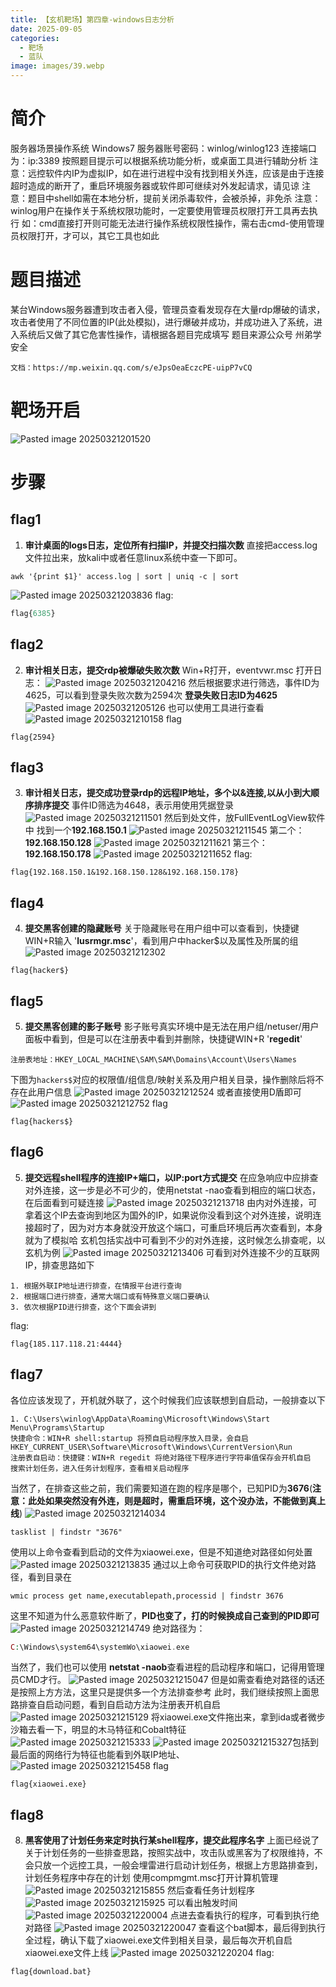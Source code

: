 ```yaml
---
title: 【玄机靶场】第四章-windows日志分析
date: 2025-09-05
categories:
  - 靶场
  - 蓝队
image: images/39.webp
---
```

# 简介
服务器场景操作系统 Windows7
服务器账号密码：winlog/winlog123
连接端口为：ip:3389
按照题目提示可以根据系统功能分析，或桌面工具进行辅助分析
注意：远控软件内IP为虚拟IP，如在进行进程中没有找到相关外连，应该是由于连接超时造成的断开了，重启环境服务器或软件即可继续对外发起请求，请见谅
注意：题目中shell如需在本地分析，提前关闭杀毒软件，会被杀掉，非免杀
注意：winlog用户在操作关于系统权限功能时，一定要使用管理员权限打开工具再去执行
如：cmd直接打开则可能无法进行操作系统权限性操作，需右击cmd-使用管理员权限打开，才可以，其它工具也如此
# 题目描述
  某台Windows服务器遭到攻击者入侵，管理员查看发现存在大量rdp爆破的请求，攻击者使用了不同位置的IP(此处模拟)，进行爆破并成功，并成功进入了系统，进入系统后又做了其它危害性操作，请根据各题目完成填写
题目来源公众号  州弟学安全
```
文档：https://mp.weixin.qq.com/s/eJpsOeaEczcPE-uipP7vCQ
```
# 靶场开启
![Pasted image 20250321201520](https://blogslimer.oss-cn-shanghai.aliyuncs.com/blog/Pasted%20image%2020250321201520.png)
# 步骤
## flag1
1. **审计桌面的logs日志，定位所有扫描IP，并提交扫描次数**
直接把access.log文件拉出来，放kali中或者任意linux系统中查一下即可。
```
awk '{print $1}' access.log | sort | uniq -c | sort
```
![Pasted image 20250321203836](https://blogslimer.oss-cn-shanghai.aliyuncs.com/blog/Pasted%20image%2020250321203836.png)
flag:
```php
flag{6385}
```
## flag2
2. **审计相关日志，提交rdp被爆破失败次数**
Win+R打开，eventvwr.msc
打开日志：
![Pasted image 20250321204216](https://blogslimer.oss-cn-shanghai.aliyuncs.com/blog/Pasted%20image%2020250321204216.png)
然后根据要求进行筛选，事件ID为4625，可以看到登录失败次数为2594次
**登录失败日志ID为4625**
![Pasted image 20250321205126](https://blogslimer.oss-cn-shanghai.aliyuncs.com/blog/Pasted%20image%2020250321205126.png)
也可以使用工具进行查看
![Pasted image 20250321210158](https://blogslimer.oss-cn-shanghai.aliyuncs.com/blog/Pasted%20image%2020250321210158.png)
flag
```
flag{2594}
```
## flag3
3. **审计相关日志，提交成功登录rdp的远程IP地址，多个以&连接,以从小到大顺序排序提交**
事件ID筛选为4648，表示用使用凭据登录
![Pasted image 20250321211501](https://blogslimer.oss-cn-shanghai.aliyuncs.com/blog/Pasted%20image%2020250321211501.png)
然后到处文件，放FullEventLogView软件中
找到一个**192.168.150.1**
![Pasted image 20250321211545](https://blogslimer.oss-cn-shanghai.aliyuncs.com/blog/Pasted%20image%2020250321211545.png)
第二个：**192.168.150.128**
![Pasted image 20250321211621](https://blogslimer.oss-cn-shanghai.aliyuncs.com/blog/Pasted%20image%2020250321211621.png)
第三个：**192.168.150.178**
![Pasted image 20250321211652](https://blogslimer.oss-cn-shanghai.aliyuncs.com/blog/Pasted%20image%2020250321211652.png)
flag:
```
flag{192.168.150.1&192.168.150.128&192.168.150.178}
```
## flag4
4. **提交黑客创建的隐藏账号**
关于隐藏账号在用户组中可以查看到，快捷键WIN+R输入 '**lusrmgr.msc**'，看到用户中hacker$以及属性及所属的组
![Pasted image 20250321212302](https://blogslimer.oss-cn-shanghai.aliyuncs.com/blog/Pasted%20image%2020250321212302.png)
```
flag{hacker$}
```
## flag5
5. **提交黑客创建的影子账号**
影子账号真实环境中是无法在用户组/netuser/用户面板中看到，但是可以在注册表中看到并删除，快捷键WIN+R '**regedit**'
```
注册表地址：HKEY_LOCAL_MACHINE\SAM\SAM\Domains\Account\Users\Names
```
下图为`hackers$`对应的权限值/组信息/映射关系及用户相关目录，操作删除后将不存在此用户信息
![Pasted image 20250321212524](https://blogslimer.oss-cn-shanghai.aliyuncs.com/blog/Pasted%20image%2020250321212524.png)
或者直接使用D盾即可
![Pasted image 20250321212752](https://blogslimer.oss-cn-shanghai.aliyuncs.com/blog/Pasted%20image%2020250321212752.png)
flag
```
flag{hackers$}
```
## flag6
5. **提交远程shell程序的连接IP+端口，以IP:port方式提交**
在应急响应中应排查对外连接，这一步是必不可少的，使用netstat -nao查看到相应的端口状态，在后面看到可疑连接
![Pasted image 20250321213718](https://blogslimer.oss-cn-shanghai.aliyuncs.com/blog/Pasted%20image%2020250321213718.png)
由内对外连接，可拿着这个IP去查询到地区为国外的IP，如果说你没看到这个对外连接，说明连接超时了，因为对方本身就没开放这个端口，可重启环境后再次查看到，本身就为了模拟哈
玄机包括实战中可看到不少的对外连接，这时候怎么排查呢，以玄机为例
![Pasted image 20250321213406](https://blogslimer.oss-cn-shanghai.aliyuncs.com/blog/Pasted%20image%2020250321213406.png)
可看到对外连接不少的互联网IP，排查思路如下
```
1. 根据外联IP地址进行排查，在情报平台进行查询
2. 根据端口进行排查，通常大端口或有特殊意义端口要确认
3. 依次根据PID进行排查，这个下面会讲到
```
flag:
```
flag{185.117.118.21:4444}
```
## flag7
各位应该发现了，开机就外联了，这个时候我们应该联想到自启动，一般排查以下
```
1. C:\Users\winlog\AppData\Roaming\Microsoft\Windows\Start Menu\Programs\Startup
快捷命令：WIN+R shell:startup 将预自启动程序放入目录，会自启
HKEY_CURRENT_USER\Software\Microsoft\Windows\CurrentVersion\Run
注册表自启动：快捷键：WIN+R regedit 将绝对路径下程序进行字符串值保存会开机自启
搜索计划任务，进入任务计划程序，查看相关启动程序
```
当然了，在排查这些之前，我们需要知道在跑的程序是哪个，已知PID为**3676**(**注意：此处如果突然没有外连，则是超时，需重启环境，这个没办法，不能做到真上线**)
![Pasted image 20250321214034](https://blogslimer.oss-cn-shanghai.aliyuncs.com/blog/Pasted%20image%2020250321214034.png)
```
tasklist | findstr "3676"
```
使用以上命令查看到启动的文件为xiaowei.exe，但是不知道绝对路径如何处置
![Pasted image 20250321213835](https://blogslimer.oss-cn-shanghai.aliyuncs.com/blog/Pasted%20image%2020250321213835.png)
通过以上命令可获取PID的执行文件绝对路径，看到目录在
```
wmic process get name,executablepath,processid | findstr 3676
```
这里不知道为什么恶意软件断了，**PID也变了，打的时候换成自己查到的PID即可**
![Pasted image 20250321214749](https://blogslimer.oss-cn-shanghai.aliyuncs.com/blog/Pasted%20image%2020250321214749.png)
绝对路径为：
```php
C:\Windows\system64\systemWo\xiaowei.exe
```
当然了，我们也可以使用 **netstat -naob**查看进程的启动程序和端口，记得用管理员CMD才行。
![Pasted image 20250321215047](https://blogslimer.oss-cn-shanghai.aliyuncs.com/blog/Pasted%20image%2020250321215047.png)
但是如需查看绝对路径的话还是按照上方方法，这里只是提供多一个方法排查参考
此时，我们继续按照上面思路排查自启动问题，看到自启动方法为注册表开机自启
![Pasted image 20250321215129](https://blogslimer.oss-cn-shanghai.aliyuncs.com/blog/Pasted%20image%2020250321215129.png)
将xiaowei.exe文件拖出来，拿到ida或者微步沙箱去看一下，明显的木马特征和Cobalt特征
![Pasted image 20250321215333](https://blogslimer.oss-cn-shanghai.aliyuncs.com/blog/Pasted%20image%2020250321215333.png)
![Pasted image 20250321215327](https://blogslimer.oss-cn-shanghai.aliyuncs.com/blog/Pasted%20image%2020250321215327.png)包括到最后面的网络行为特征也能看到外联IP地址、
![Pasted image 20250321215458](https://blogslimer.oss-cn-shanghai.aliyuncs.com/blog/Pasted%20image%2020250321215458.png)
flag
```
flag{xiaowei.exe}
```
## flag8
8. **黑客使用了计划任务来定时执行某shell程序，提交此程序名字**
上面已经说了关于计划任务的一些排查思路，按照实战中，攻击队或黑客为了权限维持，不会只放一个远控工具，一般会埋雷进行启动计划任务，根据上方思路排查到，计划任务程序中存在的计划
使用compmgmt.msc打开计算机管理
![Pasted image 20250321215855](https://blogslimer.oss-cn-shanghai.aliyuncs.com/blog/Pasted%20image%2020250321215855.png)
然后查看任务计划程序
![Pasted image 20250321215925](https://blogslimer.oss-cn-shanghai.aliyuncs.com/blog/Pasted%20image%2020250321215925.png)
可以看出触发时间
![Pasted image 20250321220004](https://blogslimer.oss-cn-shanghai.aliyuncs.com/blog/Pasted%20image%2020250321220004.png)
点进去查看执行的程序，可看到执行绝对路径
![Pasted image 20250321220047](https://blogslimer.oss-cn-shanghai.aliyuncs.com/blog/Pasted%20image%2020250321220047.png)
查看这个bat脚本，最后得到执行全过程，确认下载了xiaowei.exe文件到相关目录，最后每次开机自启xiaowei.exe文件上线
![Pasted image 20250321220204](https://blogslimer.oss-cn-shanghai.aliyuncs.com/blog/Pasted%20image%2020250321220204.png)
flag:
```
flag{download.bat}
```